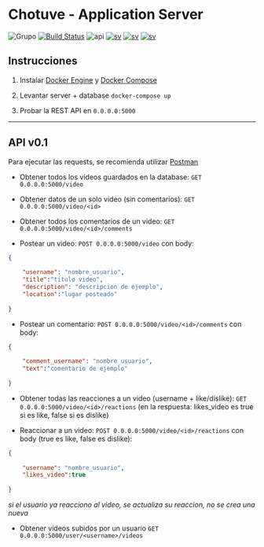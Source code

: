 # Chotuve - Application Server
![Grupo](https://img.shields.io/badge/grupo-11-blue) [![Build Status](https://travis-ci.com/Franco-Giordano/chotuve-appserver.svg?token=7zpnJJggDS7tTpxSzkvp&branch=master)](https://travis-ci.com/Franco-Giordano/chotuve-appserver)
![api](https://img.shields.io/badge/api-v0.1-blueviolet)
[![sv](https://img.shields.io/badge/view-media%20sv-important)](https://github.com/sebalogue/chotuve-mediaserver)
[![sv](https://img.shields.io/badge/view-auth%20sv-important)](https://github.com/santiagomariani/chotube-auth-server)
[![sv](https://img.shields.io/badge/view-android-important)](https://github.com/javier2409/Chotuve-Android)

## Instrucciones

1. Instalar [Docker Engine](https://docs.docker.com/engine/install/) y [Docker Compose](https://docs.docker.com/compose/install/)

2. Levantar server + database
```docker-compose up```

4. Probar la REST API en `0.0.0.0:5000`



---------------------------------------------


## API v0.1

Para ejecutar las requests, se recomienda utilizar [Postman](https://www.postman.com/downloads/)

- Obtener todos los videos guardados en la database:
`GET 0.0.0.0:5000/video`

- Obtener datos de un solo video (sin comentarios):
`GET 0.0.0.0:5000/video/<id>`

- Obtener todos los comentarios de un video:
`GET 0.0.0.0:5000/video/<id>/comments`

- Postear un video:
`POST 0.0.0.0:5000/video` con body:
```json
{
	
	"username": "nombre_usuario",
	"title":"titulo video",
	"description": "descripcion de ejemplo",
	"location":"lugar posteado"
	
}
```

- Postear un comentario:
`POST 0.0.0.0:5000/video/<id>/comments` con body:
```json
{
	
	"comment_username": "nombre_usuario",
	"text":"comentario de ejemplo"
	
}
```

- Obtener todas las reacciones a un video (username + like/dislike):
`GET 0.0.0.0:5000/video/<id>/reactions` (en la respuesta: likes_video es true si es like, false si es dislike)


- Reaccionar a un video:
`POST 0.0.0.0:5000/video/<id>/reactions` con body (true es like, false es dislike):
```json
{
	
	"username": "nombre_usuario",
	"likes_video":true
	
}
```
_si el usuario ya reacciono al video, se actualiza su reaccion, no se crea una nueva_

- Obtener videos subidos por un usuario
```GET 0.0.0.0:5000/user/<username>/videos```

